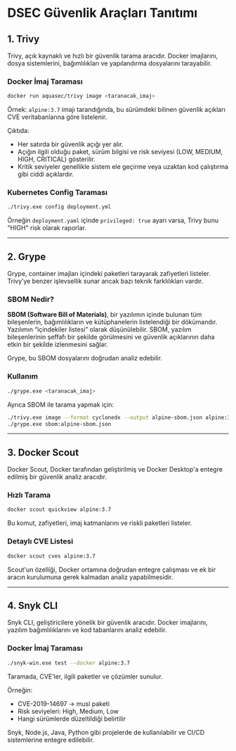 # DSEC Güvenlik Araçları Tanıtımı

## 1. Trivy

Trivy, açık kaynaklı ve hızlı bir güvenlik tarama aracıdır. Docker imajlarını, dosya sistemlerini, bağımlılıkları ve yapılandırma dosyalarını tarayabilir.

### Docker İmaj Taraması

```bash
docker run aquasec/trivy image <taranacak_imaj>
```

Örnek: `alpine:3.7` imajı tarandığında, bu sürümdeki bilinen güvenlik açıkları CVE veritabanlarına göre listelenir.

Çıktıda:
- Her satırda bir güvenlik açığı yer alır.
- Açığın ilgili olduğu paket, sürüm bilgisi ve risk seviyesi (LOW, MEDIUM, HIGH, CRITICAL) gösterilir.
- Kritik seviyeler genellikle sistem ele geçirme veya uzaktan kod çalıştırma gibi ciddi açıklardır.

### Kubernetes Config Taraması

```bash
./trivy.exe config deployment.yml
```

Örneğin `deployment.yaml` içinde `privileged: true` ayarı varsa, Trivy bunu "HIGH" risk olarak raporlar.

---

## 2. Grype

Grype, container imajları içindeki paketleri tarayarak zafiyetleri listeler. Trivy’ye benzer işlevsellik sunar ancak bazı teknik farklılıkları vardır.

### SBOM Nedir?

**SBOM (Software Bill of Materials)**, bir yazılımın içinde bulunan tüm bileşenlerin, bağımlılıkların ve kütüphanelerin listelendiği bir dökümandır. Yazılımın “içindekiler listesi” olarak düşünülebilir. SBOM, yazılım bileşenlerinin şeffafı bir şekilde görülmesini ve güvenlik açıklarının daha etkin bir şekilde izlenmesini sağlar.

Grype, bu SBOM dosyalarını doğrudan analiz edebilir.

### Kullanım

```bash
./grype.exe <taranacak_imaj>
```

Ayrıca SBOM ile tarama yapmak için:

```bash
./trivy.exe image --format cyclonedx --output alpine-sbom.json alpine:3.7
./grype.exe sbom:alpine-sbom.json
```

---

## 3. Docker Scout

Docker Scout, Docker tarafından geliştirilmiş ve Docker Desktop'a entegre edilmiş bir güvenlik analiz aracıdır.

### Hızlı Tarama

```bash
docker scout quickview alpine:3.7
```

Bu komut, zafiyetleri, imaj katmanlarını ve riskli paketleri listeler.

### Detaylı CVE Listesi

```bash
docker scout cves alpine:3.7
```

Scout'un özelliği, Docker ortamına doğrudan entegre çalışması ve ek bir aracın kurulumuna gerek kalmadan analiz yapabilmesidir.

---

## 4. Snyk CLI

Snyk CLI, geliştiricilere yönelik bir güvenlik aracıdır. Docker imajlarını, yazılım bağımlılıklarını ve kod tabanlarını analiz edebilir.

### Docker İmaj Taraması

```bash
./snyk-win.exe test --docker alpine:3.7
```

Taramada, CVE’ler, ilgili paketler ve çözümler sunulur.

Örneğin:
- CVE-2019-14697 → musl paketi
- Risk seviyeleri: High, Medium, Low
- Hangi sürümlerde düzeltildiği belirtilir

Snyk, Node.js, Java, Python gibi projelerde de kullanılabilir ve CI/CD sistemlerine entegre edilebilir.

